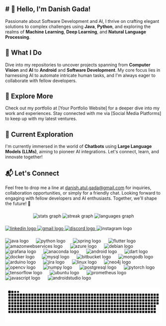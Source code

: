 <h2 align="left"># 👋 Hello, I'm Danish Gada!</h2>

Passionate about Software Development and AI, I thrive on crafting elegant solutions to complex challenges using **Java**, **Python**, and exploring the realms of **Machine Learning**, **Deep Learning**, and **Natural Language Processing**. 

## 🚀 What I Do

Dive into my repositories to uncover projects spanning from **Computer Vision** and **AI** to **Android** and **Software Development**. My core focus lies in harnessing AI to automate intricate human tasks, and I'm always eager to collaborate with fellow developers.

## 🔗 Explore More

Check out my portfolio at [Your Portfolio Website] for a deeper dive into my work and experiences. Stay connected with me via [Social Media Platforms] to keep up with my latest ventures.

## 🌱 Current Exploration

I'm currently immersed in the world of **Chatbots** using **Large Language Models (LLMs)**, aiming to pioneer AI integrations. Let's connect, learn, and innovate together!

## 📬 Let's Connect

Feel free to drop me a line at danish.atul.gada@gmail.com for inquiries, collaboration opportunities, or simply for a friendly chat. Looking forward to engaging with fellow developers and AI enthusiasts. Together, we'll shape the future! 🌟

###

<div align="center">
  <img src="https://github-readme-stats.vercel.app/api?username=danishgada&hide_title=false&hide_rank=true&show_icons=true&include_all_commits=true&count_private=true&disable_animations=false&theme=dark&locale=en&hide_border=true" height="150" alt="stats graph"  />
  <img src="https://streak-stats.demolab.com?user=danishgada&locale=en&mode=daily&theme=dark&hide_border=true&border_radius=11&date_format=M j[, Y]" height="150" alt="streak graph"  />
  <img src="https://github-readme-stats.vercel.app/api/top-langs?username=danishgada&locale=en&hide_title=true&layout=compact&card_width=320&langs_count=4&theme=dark&hide_border=true" height="100" alt="languages graph"  />
</div>

###

<div align="left">
  <a href="https://www.linkedin.com/in/danishgada/" target="_blank">
    <img src="https://img.shields.io/static/v1?message=LinkedIn&logo=linkedin&label=&color=0077B5&logoColor=white&labelColor=&style=for-the-badge" height="30" alt="linkedin logo"  />
  </a>
  <a href="danish.atul.gada@gmail.com" target="_blank">
    <img src="https://img.shields.io/static/v1?message=Gmail&logo=gmail&label=&color=D14836&logoColor=white&labelColor=&style=for-the-badge" height="30" alt="gmail logo"  />
  </a>
  <a href="https://discord.gg/MHD7U9M6" target="_blank">
    <img src="https://img.shields.io/static/v1?message=Discord&logo=discord&label=&color=7289DA&logoColor=white&labelColor=&style=for-the-badge" height="30" alt="discord logo"  />
  </a>
  <img src="https://img.shields.io/static/v1?message=Instagram&logo=instagram&label=&color=E4405F&logoColor=white&labelColor=&style=for-the-badge" height="30" alt="instagram logo"  />
</div>

###

<div align="left">
  <img src="https://skillicons.dev/icons?i=java" height="28" alt="java logo"  />
  <img width="16" />
  <img src="https://skillicons.dev/icons?i=py" height="28" alt="python logo"  />
  <img width="16" />
  <img src="https://skillicons.dev/icons?i=spring" height="28" alt="spring logo"  />
  <img width="16" />
  <img src="https://skillicons.dev/icons?i=flutter" height="28" alt="flutter logo"  />
  <img width="16" />
  <img src="https://skillicons.dev/icons?i=aws" height="28" alt="amazonwebservices logo"  />
  <img width="16" />
  <img src="https://skillicons.dev/icons?i=azure" height="28" alt="azure logo"  />
  <img width="16" />
  <img src="https://cdn.jsdelivr.net/gh/devicons/devicon/icons/debian/debian-original.svg" height="28" alt="debian logo"  />
  <img width="16" />
  <img src="https://skillicons.dev/icons?i=grafana" height="28" alt="grafana logo"  />
  <img width="16" />
  <img src="https://cdn.jsdelivr.net/gh/devicons/devicon/icons/anaconda/anaconda-original.svg" height="28" alt="anaconda logo"  />
  <img width="16" />
  <img src="https://cdn.jsdelivr.net/gh/devicons/devicon/icons/android/android-original.svg" height="28" alt="android logo"  />
  <img width="16" />
  <img src="https://skillicons.dev/icons?i=dart" height="28" alt="dart logo"  />
  <img width="16" />
  <img src="https://skillicons.dev/icons?i=docker" height="28" alt="docker logo"  />
  <img width="16" />
  <img src="https://skillicons.dev/icons?i=mysql" height="28" alt="mysql logo"  />
  <img width="16" />
  <img src="https://cdn.jsdelivr.net/gh/devicons/devicon/icons/bitbucket/bitbucket-original.svg" height="28" alt="bitbucket logo"  />
  <img width="16" />
  <img src="https://skillicons.dev/icons?i=mongodb" height="28" alt="mongodb logo"  />
  <img width="16" />
  <img src="https://cdn.jsdelivr.net/gh/devicons/devicon/icons/arduino/arduino-original.svg" height="28" alt="arduino logo"  />
  <img width="16" />
  <img src="https://cdn.jsdelivr.net/gh/devicons/devicon/icons/jira/jira-original.svg" height="28" alt="jira logo"  />
  <img width="16" />
  <img src="https://cdn.jsdelivr.net/gh/devicons/devicon/icons/linux/linux-original.svg" height="28" alt="linux logo"  />
  <img width="16" />
  <img src="https://cdn.jsdelivr.net/gh/devicons/devicon/icons/neo4j/neo4j-original.svg" height="28" alt="neo4j logo"  />
  <img width="16" />
  <img src="https://cdn.jsdelivr.net/gh/devicons/devicon/icons/opencv/opencv-original.svg" height="28" alt="opencv logo"  />
  <img width="16" />
  <img src="https://cdn.jsdelivr.net/gh/devicons/devicon/icons/numpy/numpy-original.svg" height="28" alt="numpy logo"  />
  <img width="16" />
  <img src="https://cdn.jsdelivr.net/gh/devicons/devicon/icons/postgresql/postgresql-original.svg" height="28" alt="postgresql logo"  />
  <img width="16" />
  <img src="https://cdn.jsdelivr.net/gh/devicons/devicon/icons/pytorch/pytorch-original.svg" height="28" alt="pytorch logo"  />
  <img width="16" />
  <img src="https://cdn.jsdelivr.net/gh/devicons/devicon/icons/tensorflow/tensorflow-original.svg" height="28" alt="tensorflow logo"  />
  <img width="16" />
  <img src="https://cdn.jsdelivr.net/gh/devicons/devicon/icons/ubuntu/ubuntu-plain.svg" height="28" alt="ubuntu logo"  />
  <img width="16" />
  <img src="https://skillicons.dev/icons?i=prometheus" height="28" alt="prometheus logo"  />
  <img width="16" />
  <img src="https://skillicons.dev/icons?i=js" height="28" alt="javascript logo"  />
  <img width="16" />
  <img src="https://skillicons.dev/icons?i=androidstudio" height="28" alt="androidstudio logo"  />
</div>

###

<img src="https://raw.githubusercontent.com/danishgada/danishgada/output/snake.svg" alt="Snake animation" />

###
